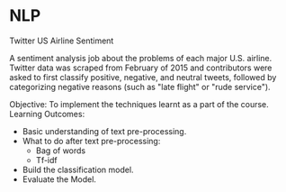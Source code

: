 # NLP
Twitter US Airline Sentiment

A sentiment analysis job about the problems of each major U.S. airline. Twitter data was scraped from February of 2015 and contributors were asked to first classify positive, negative, and neutral tweets, followed by categorizing negative reasons (such as "late flight" or "rude service").

Objective:
To implement the techniques learnt as a part of the course.
Learning Outcomes:
* Basic understanding of text pre-processing.
* What to do after text pre-processing:
    - Bag of words
    - Tf-idf
* Build the classification model.
* Evaluate the Model.
